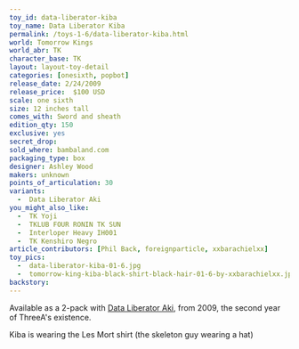 ```yaml
---
toy_id: data-liberator-kiba
toy_name: Data Liberator Kiba
permalink: /toys-1-6/data-liberator-kiba.html
world: Tomorrow Kings
world_abr: TK
character_base: TK
layout: layout-toy-detail
categories: [onesixth, popbot]
release_date: 2/24/2009
release_price:  $100 USD
scale: one sixth
size: 12 inches tall
comes_with: Sword and sheath
edition_qty: 150
exclusive: yes
secret_drop:
sold_where: bambaland.com
packaging_type: box
designer: Ashley Wood
makers: unknown
points_of_articulation: 30
variants: 
  -  Data Liberator Aki
you_might_also_like:
  -  TK Yoji
  -  TKLUB FOUR RONIN TK SUN
  -  Interloper Heavy IH001
  -  TK Kenshiro Negro
article_contributors: [Phil Back, foreignparticle, xxbarachielxx]
toy_pics:
  -  data-liberator-kiba-01-6.jpg
  -  tomorrow-king-kiba-black-shirt-black-hair-01-6-by-xxbarachielxx.jpg
backstory:
---
```

Available as a 2-pack with <a href="/toys-1-6/data-liberator-aki.html">Data Liberator Aki</a>, from 2009, the second year of ThreeA's existence.

Kiba is wearing the Les Mort shirt (the skeleton guy wearing a hat)
